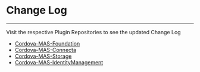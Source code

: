 # Change Log
************

Visit the respective Plugin Repositories to see the updated Change Log

- [Cordova-MAS-Foundation](https://github.com/CAAPIM/Cordova-MAS-Foundation/blob/master/ChangeLog.md)
- [Cordova-MAS-Connecta](https://github.com/CAAPIM/Cordova-MAS-Connecta/blob/master/ChangeLog.md)
- [Cordova-MAS-Storage](https://github.com/CAAPIM/Cordova-MAS-Storage/blob/master/ChangeLog.md)
- [Cordova-MAS-IdentityManagement](https://github.com/CAAPIM/Cordova-MAS-IdentityManagement/blob/master/ChangeLog.md)
